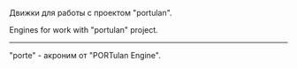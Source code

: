 Движки для работы с проектом "portulan".

Engines for work with "portulan" project.


---
"porte" - акроним от "PORTulan Engine".
